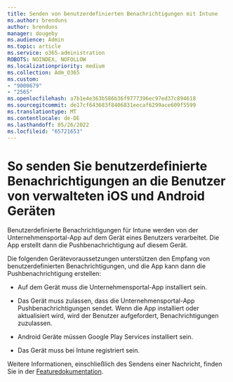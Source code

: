 ```yaml
---
title: Senden von benutzerdefinierten Benachrichtigungen mit Intune
ms.author: brenduns
author: brenduns
manager: dougeby
ms.audience: Admin
ms.topic: article
ms.service: o365-administration
ROBOTS: NOINDEX, NOFOLLOW
ms.localizationpriority: medium
ms.collection: Adm_O365
ms.custom:
- "9000679"
- "2565"
ms.openlocfilehash: a7b1e4e363b586b36f9777396ec97ed37c894618
ms.sourcegitcommit: de17cf643683f8406831eecaf6299ace609f5599
ms.translationtype: MT
ms.contentlocale: de-DE
ms.lasthandoff: 05/26/2022
ms.locfileid: "65721653"
---
```

# <a name="how-to-send-custom-notifications-to-the-users-of-managed-ios-and-android-devices"></a>So senden Sie benutzerdefinierte Benachrichtigungen an die Benutzer von verwalteten iOS und Android Geräten

Benutzerdefinierte Benachrichtigungen für Intune werden von der Unternehmensportal-App auf dem Gerät eines Benutzers verarbeitet. Die App erstellt dann die Pushbenachrichtigung auf diesem Gerät.

Die folgenden Gerätevoraussetzungen unterstützen den Empfang von benutzerdefinierten Benachrichtigungen, und die App kann dann die Pushbenachrichtigung erstellen:

- Auf dem Gerät muss die Unternehmensportal-App installiert sein.  

- Das Gerät muss zulassen, dass die Unternehmensportal-App Pushbenachrichtigungen sendet. Wenn die App installiert oder aktualisiert wird, wird der Benutzer aufgefordert, Benachrichtigungen zuzulassen.

- Android Geräte müssen Google Play Services installiert sein.

- Das Gerät muss bei Intune registriert sein.

Weitere Informationen, einschließlich des Sendens einer Nachricht, finden Sie in der [Featuredokumentation](https://docs.microsoft.com/intune/custom-notifications).
